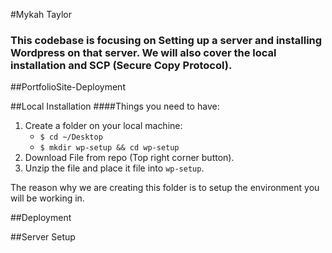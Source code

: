 #Mykah Taylor 
### This codebase is focusing on Setting up a server and installing Wordpress on that server. We will also cover the local installation and SCP (Secure Copy Protocol).
##PortfolioSite-Deployment

##Local Installation
####Things you need to have:
1. Create a folder on your local machine: 
	* `$ cd ~/Desktop`
	* `$ mkdir wp-setup && cd wp-setup`
2. Download File from repo (Top right corner button).
3. Unzip the file and place it file into `wp-setup`.


The reason why we are creating this folder is to setup the environment you will be working in.


##Deployment

##Server Setup

